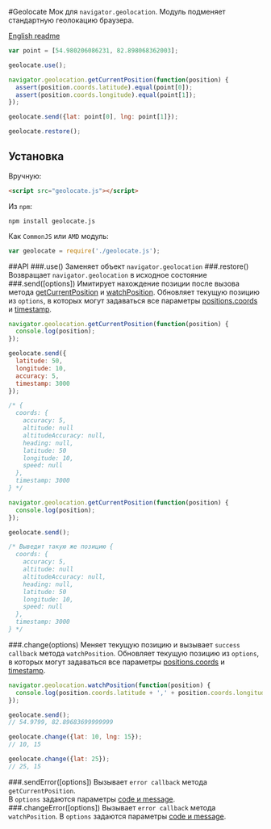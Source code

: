#Geolocate
Мок для ```navigator.geolocation```.
Модуль подменяет стандартную геолокацию браузера.

[English readme](https://github.com/2gis/geolocate/blob/master/README_EN.md)

```javascript
var point = [54.980206086231, 82.898068362003];

geolocate.use();

navigator.geolocation.getCurrentPosition(function(position) {
  assert(position.coords.latitude).equal(point[0]);
  assert(position.coords.longitude).equal(point[1]);
});

geolocate.send({lat: point[0], lng: point[1]});

geolocate.restore();
```
## Установка
Вручную:
```html
<script src="geolocate.js"></script>
```
Из ```npm```:
```
npm install geolocate.js
```
Как ```CommonJS``` или ```AMD``` модуль:
```javascript
var geolocate = require('./geolocate.js');
```
##API
###.use()
Заменяет объект ```navigator.geolocation```
###.restore()
Возвращает ```navigator.geolocation``` в исходное состояние
###.send([options])
Имитирует нахождение позиции после вызова метода [getCurrentPosition](https://developer.mozilla.org/en-US/docs/Web/API/Geolocation.getCurrentPosition) и [watchPosition](https://developer.mozilla.org/en-US/docs/Web/API/Geolocation.watchPosition).
Обновляет текущую позицию из ```options```, в которых могут задаваться все параметры [positions.coords](https://developer.mozilla.org/en-US/docs/Web/API/Coordinates) и [timestamp](https://developer.mozilla.org/en-US/docs/Web/API/Position.timestamp).
```javascript
navigator.geolocation.getCurrentPosition(function(position) {
  console.log(position);
});

geolocate.send({
  latitude: 50,
  longitude: 10,
  accuracy: 5,
  timestamp: 3000
});

/* {
  coords: {
    accuracy: 5,
    altitude: null
    altitudeAccuracy: null,
    heading: null,
    latitude: 50
    longitude: 10,
    speed: null
  },
  timestamp: 3000
} */

navigator.geolocation.getCurrentPosition(function(position) {
  console.log(position);
});

geolocate.send();

/* Выведит такую же позицию {
  coords: {
    accuracy: 5,
    altitude: null
    altitudeAccuracy: null,
    heading: null,
    latitude: 50
    longitude: 10,
    speed: null
  },
  timestamp: 3000
} */
```
###.change(options)
Меняет текущую позицию и вызывает ```success callback``` метода ```watchPosition```.
Обновляет текущую позицию из ```options```, в которых могут задаваться все параметры [positions.coords](https://developer.mozilla.org/en-US/docs/Web/API/Coordinates) и [timestamp](https://developer.mozilla.org/en-US/docs/Web/API/Position.timestamp).
```javascript
navigator.geolocation.watchPosition(function(position) {
  console.log(position.coords.latitude + ',' + position.coords.longitude);
});

geolocate.send();
// 54.9799, 82.89683699999999

geolocate.change({lat: 10, lng: 15});
// 10, 15

geolocate.change({lat: 25});
// 25, 15
```
###.sendError([options])
Вызывает ```error callback``` метода ```getCurrentPosition```.  
В ```options``` задаются параметры [code и message](https://developer.mozilla.org/en-US/docs/Web/API/PositionError).
###.changeError([options])
Вызывает ```error callback``` метода ```watchPosition```.
В ```options``` задаются параметры [code и message](https://developer.mozilla.org/en-US/docs/Web/API/PositionError).
